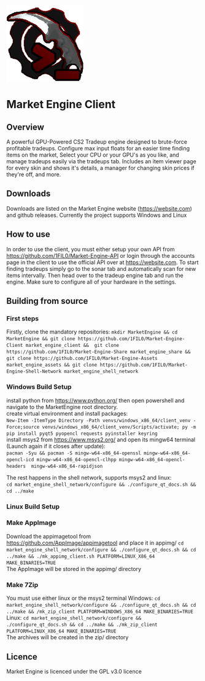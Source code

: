 ![](readme_assets/market_engine_client.png)
# Market Engine Client

## Overview
A powerful GPU-Powered CS2 Tradeup engine designed to brute-force profitable tradeups. Configure max input floats for an easier time finding items on the market, Select your CPU or your GPU's as you like, 
and manage tradeups easily via the tradeups tab. Includes an item viewer page for every skin and shows it's details, a manager for changing skin prices if they're off, and more.

## Downloads
Downloads are listed on the Market Engine website (https://website.com) and github releases. Currently the project supports Windows and Linux

## How to use
In order to use the client, you must either setup your own API from https://github.com/1FIL0/Market-Engine-API or login through the accounts page
in the client to use the official API over at https://website.com. To start finding tradeups simply go to the sonar tab and automatically scan for new items
intervally. Then head over to the tradeup engine tab and run the engine. Make sure to configure all of your hardware in the settings.

## Building from source
### First steps
Firstly, clone the mandatory repositories:  ```mkdir MarketEngine && cd MarketEngine &&
git clone https://github.com/1FIL0/Market-Engine-Client market_engine_client && 
git clone https://github.com/1FIL0/Market-Engine-Share market_engine_share && 
git clone https://github.com/1FIL0/Market-Engine-Assets market_engine_assets &&
git clone https://github.com/1FIL0/Market-Engine-Shell-Network market_engine_shell_network```

### Windows Build Setup
install python from https://www.python.org/ then open powershell and navigate to the MarketEngine root directory.  
create virtual environment and install packages:  
```New-Item -ItemType Directory -Path venvs/windows_x86_64/client_venv -Force;source venvs/windows_x86_64/client_venv/Scripts/activate; py -m pip install pyqt5 pyopencl requests pyinstaller keyring```  
install msys2 from https://www.msys2.org/ and open its mingw64 terminal (Launch again if it closes after update):  
```pacman -Syu && pacman -S mingw-w64-x86_64-openssl mingw-w64-x86_64-opencl-icd mingw-w64-x86_64-opencl-clhpp mingw-w64-x86_64-opencl-headers  mingw-w64-x86_64-rapidjson```

The rest happens in the shell network, supports msys2 and linux:    
```cd market_engine_shell_network/configure && ./configure_qt_docs.sh && cd ../make```  

### Linux Build Setup

### Make AppImage
Download the appimagetool from https://github.com/AppImage/appimagetool and place it in appimg/
```cd market_engine_shell_network/configure && ./configure_qt_docs.sh && cd ../make && ./mk_appimg_client.sh PLATFORM=LINUX_X86_64 MAKE_BINARIES=TRUE```  
The AppImage will be stored in the appimg/ directory

### Make 7Zip
You must use either linux or the msys2 terminal
Windows: ```cd market_engine_shell_network/configure && ./configure_qt_docs.sh && cd ../make && /mk_zip_client PLATFORM=WINDOWS_X86_64 MAKE_BINARIES=TRUE```  
Linux: ```cd market_engine_shell_network/configure && ./configure_qt_docs.sh && cd ../make && ./mk_zip_client PLATFORM=LINUX_X86_64 MAKE_BINARIES=TRUE```  
The archives will be created in the zip/ directory

## Licence
Market Engine is licenced under the GPL v3.0 licence


